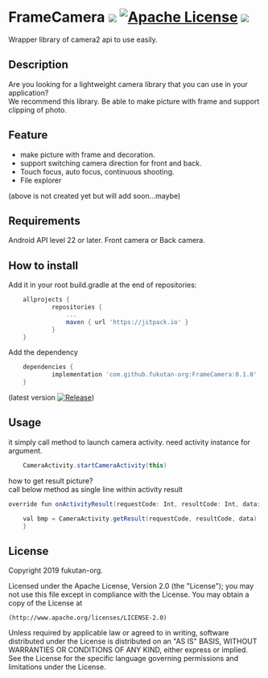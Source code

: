 # FrameCamera [![](https://jitpack.io/v/fukutan-org/FrameCamera.svg)](https://jitpack.io/#fukutan-org/FrameCamera) [![Apache License](http://img.shields.io/badge/license-Apache-blue.svg?style=flat)](http://www.apache.org/licenses/LICENSE-2.0) [![](http://img.shields.io/badge/APILevel-22orlater-red.svg?style=flat)](https://github.com/fukutan-org/FrameCamera)

Wrapper library of camera2 api to use easily.

## Description

Are you looking for a lightweight camera library that you can use in your application?  
We recommend this library.
Be able to make picture with frame and support clipping of photo.


## Feature

* make picture with frame and decoration.  
* support switching camera direction for front and back.  
* Touch focus, auto focus, continuous shooting.  
* File explorer

(above is not created yet but will add soon...maybe)

## Requirements
Android API level 22 or later.
Front camera or Back camera.

## How to install

Add it in your root build.gradle at the end of repositories:
```groovy
    allprojects {
    		repositories {
    			...
    			maven { url 'https://jitpack.io' }
    		}
    }
```

Add the dependency
```groovy
    dependencies {
    		implementation 'com.github.fukutan-org:FrameCamera:0.1.0'
    }
```
(latest version [![Release](https://jitpack.io/v/fukutan-org/FrameCamera.svg)](https://jitpack.io/#fukutan-org/FrameCamera))

## Usage

it simply call method to launch camera activity. need activity instance for argument.
```groovy
	CameraActivity.startCameraActivity(this)

```

how to get result picture?  
call below method as single line within activity result
```groovy
override fun onActivityResult(requestCode: Int, resultCode: Int, data: Intent?) {

	val bmp = CameraActivity.getResult(requestCode, resultCode, data)
    }
```


## License
Copyright 2019 fukutan-org.

Licensed under the Apache License, Version 2.0 (the "License");
you may not use this file except in compliance with the License.
You may obtain a copy of the License at

    (http://www.apache.org/licenses/LICENSE-2.0)

Unless required by applicable law or agreed to in writing, software
distributed under the License is distributed on an "AS IS" BASIS,
WITHOUT WARRANTIES OR CONDITIONS OF ANY KIND, either express or implied.
See the License for the specific language governing permissions and
limitations under the License.